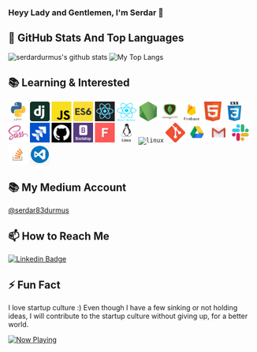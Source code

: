### Heyy Lady and Gentlemen, I'm Serdar 👋

## 📌 GitHub Stats And Top Languages
<p float="center">
  <img  src="https://github-readme-stats.vercel.app/api?username=serdardurmus&show_icons=true&count_private=true&hide=contribs,issues" alt="serdardurmus's github stats" />
  <img  src="https://github-readme-stats.vercel.app/api/top-langs/?username=serdardurmus&layout=compact&hide=html,css" alt="My Top Langs" />
</p>

## 📚 Learning & Interested
<code><img src="./python.png" width="40" height="40" alt="python"></code>
<code><img src="./dj.png" width="40" height="40" alt="django"></code>
<code><img src="./js.png" width="40" height="40" alt = "js" ></code>
<code><img src="./es6.jpg" width="40" height="40" alt = "es6" ></code>
<code><img src="./reactt.png" width="40" height="40" alt = "reactt" ></code>
<code><img src="./reactn.png" width="40" height="40" alt = "reactn" ></code>
<code><img src="./node.png" width="40" height="40" alt = "nodejs" ></code>
<code><img src="./mongo.png" width="40" height="40" alt = "mongodb" ></code>
<code><img src="./firebase.png" width="40" height="40" alt = "firebase" ></code>
<code><img src="./html.png" width="40" height="40" alt = "hmtl" ></code>
<code><img src="./css3.png" width="40" height="40" alt = "css3" ></code>
<code><img src="./sass.png" width="40" height="40" alt = "sass" ></code>
<code><img src="./jira.jpg" width="40" height="40" alt = "jira" ></code>
<code><img src="./sgithub.png" width="40" height="40" alt = "github" ></code>
<code><img src="./bootstrap.png" width="40" height="40" alt = "bootstrap" ></code>
<code><img src="./font.jpg" width="40" height="40" alt = "font" ></code>
<code><img src="./linux.png" width="40" height="40" alt = "linux" ></code>
<code><img src="https://seeklogo.com/images/S/sqlite-logo-5E9F462E6A-seeklogo.com.png" height="40" alt = "linux" ></code>
<code><img src="./git.png" width="40" height="40" alt = "gitbash" ></code>
<code><img src="./drive.png" width="40" height="40" alt = "googledrive" ></code>
<code><img src="./gmail.jpg" width="40" height="40" alt = "gmail" ></code>
<code><img src="./slack0.jpg" width="40" height="40" alt = "slack" ></code>
<code><img src="./stackover.png" width="40" height="40" alt = "stackover" ></code>
<code><img src="./vscode.png" width="40" height="40" alt = "vscode" ></code>

## 📚 My Medium Account
[@serdar83durmus](https://medium.com/@serdar83durmus)

## 📫 How to Reach Me
[![Linkedin Badge](https://img.shields.io/badge/serdardurmus-follow%20on%20linkedin-blue?style=for-the-badge&logo=linkedin)](https://www.linkedin.com/in/serdardurmusj/)

## ⚡ Fun Fact
I love startup culture :)
Even though I have a few sinking or not holding ideas, I will contribute to the startup culture without giving up, for a better world.

<a href="https://spotify-snippet.vercel.app/whatiamlistening?open">
    <img src="https://spotify-snippet.vercel.app/whatiamlistening" width="456" height="120" alt="Now Playing">


<!--
**serdardurmus/serdardurmus** is a ✨ _special_ ✨ repository because its `README.md` (this file) appears on your GitHub profile.

Here are some ideas to get you started:

- 🔭 I’m currently working on ...
- 🌱 I’m currently learning ...
- 👯 I’m looking to collaborate on ...
- 🤔 I’m looking for help with ...
- 💬 Ask me about ...
- 📫 How to reach me: ...
- 😄 Pronouns: ...
- ⚡ Fun fact: ...
-->
